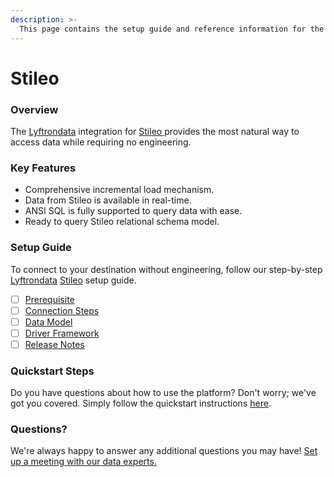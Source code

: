 ```yaml
---
description: >-
  This page contains the setup guide and reference information for the Stileo source connector.
---
```


# Stileo

### Overview

The [Lyftrondata](https://www.lyftrondata.com/) integration for [Stileo](https://www.lyftrondata.com/integration/stileo/)[ ](https://www.lyftrondata.com/integration/stileo/)provides the most natural way to access data while requiring no engineering.

### Key Features

* Comprehensive incremental load mechanism.
* Data from Stileo is available in real-time.&#x20;
* ANSI SQL is fully supported to query data with ease.
* Ready to query Stileo relational schema model.

### Setup Guide

To connect to your destination without engineering, follow our step-by-step [Lyftrondata](https://www.lyftrondata.com/)  [Stileo](https://www.lyftrondata.com/integration/stileo/) setup guide.

* [ ] [Prerequisite](../../marketing-analytics/stileo/prerequisite.md)
* [ ] [Connection Steps](../../marketing-analytics/stileo/connection-steps.md)
* [ ] [Data Model](../../marketing-analytics/stileo/data-model/)
* [ ] [Driver Framework](../../marketing-analytics/stileo/driver-framework/)
* [ ] [Release Notes](../../marketing-analytics/stileo/release-notes.md)

### Quickstart Steps

Do you have questions about how to use the platform? Don't worry; we've got you covered. Simply follow the quickstart instructions [here](../../../quickstart-steps.md).

### Questions? <a href="#questions" id="questions"></a>

We're always happy to answer any additional questions you may have! [Set up a meeting with our data experts.](https://www.lyftrondata.com/book-a-meeting/)

